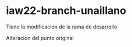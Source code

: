 # iaw22-branch-unaillano

Tiene la modificacion de la rama de desarrollo

Alteracion del punto original

